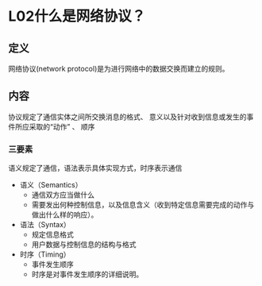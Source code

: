 # L02什么是网络协议？

## 定义

网络协议(network protocol)是为进行网络中的数据交换而建立的规则。

## 内容

协议规定了通信实体之间所交换消息的格式、 意义以及针对收到信息或发生的事件所应采取的“动作” 、 顺序

### 三要素

语义规定了通信，语法表示具体实现方式，时序表示通信

- 语义（Semantics）
  - 通信双方应当做什么
  - 需要发出何种控制信息，以及信息含义（收到特定信息需要完成的动作与做出什么样的响应）。 
- 语法（Syntax）
  - 规定信息格式 
  - 用户数据与控制信息的结构与格式
- 时序（Timing）
  - 事件发生顺序
  - 时序是对事件发生顺序的详细说明。 